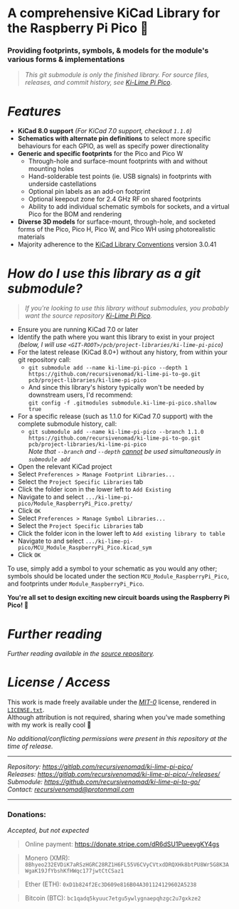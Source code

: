 **A comprehensive KiCad Library for the Raspberry Pi Pico** 🥧
==============================================================

### Providing footprints, symbols, & models for the module's various forms & implementations

> *This git submodule is only the finished library.  For source files, releases, and commit history, see [Ki-Lime Pi Pico][URL-Repository]*.



***Features***
==============

- **KiCad 8.0 support** *(For KiCad 7.0 support, checkout `1.1.0`)*
- **Schematics with alternate pin definitions** to select more specific behaviours for each GPIO, as well as specify power directionality
- **Generic and specific footprints** for the Pico and Pico W
  - Through-hole and surface-mount footprints with and without mounting holes
  - Hand-solderable test points (ie. USB signals) in footprints with underside castellations
  - Optional pin labels as an add-on footprint
  - Optional keepout zone for 2.4 GHz RF on shared footprints
  - Ability to add individual schematic symbols for sockets, and a virtual Pico for the BOM and rendering
- **Diverse 3D models** for surface-mount, through-hole, and socketed forms of the Pico, Pico H, Pico W, and Pico WH using photorealistic materials
- Majority adherence to the [KiCad Library Conventions][URL-KLC] version 3.0.41



***How do I use this library as a git submodule?***
===================================================

> *If you're looking to use this library without submodules, you probably want the source repository [Ki-Lime Pi Pico][URL-Repository].*

- Ensure you are running KiCad 7.0 or later
- Identify the path where you want this library to exist in your project  
  *(below, I will use `<GIT-ROOT>/pcb/project-libraries/ki-lime-pi-pico`)*
- For the latest release (KiCad 8.0+) without any history, from within your git repository call:
  - `git submodule add --name ki-lime-pi-pico --depth 1 https://github.com/recursivenomad/ki-lime-pi-to-go.git pcb/project-libraries/ki-lime-pi-pico`
  - And since this library's history typically won't be needed by downstream users, I'd recommend:  
    `git config -f .gitmodules submodule.ki-lime-pi-pico.shallow true`
- For a specific release (such as 1.1.0 for KiCad 7.0 support) with the complete submodule history, call:
  - `git submodule add --name ki-lime-pi-pico --branch 1.1.0 https://github.com/recursivenomad/ki-lime-pi-to-go.git pcb/project-libraries/ki-lime-pi-pico`  
  *Note that `--branch` and `--depth` [cannot][URL-Git-Submodule-Limitation] be used simultaneously in `submodule add`*
- Open the relevant KiCad project
- Select `Preferences > Manage Footprint Libraries...`
- Select the `Project Specific Libraries` tab
- Click the folder icon in the lower left to `Add Existing`
- Navigate to and select `.../ki-lime-pi-pico/Module_RaspberryPi_Pico.pretty/`
- Click `OK`
- Select `Preferences > Manage Symbol Libraries...`
- Select the `Project Specific Libraries` tab
- Click the folder icon in the lower left to `Add existing library to table`
- Navigate to and select `.../ki-lime-pi-pico/MCU_Module_RaspberryPi_Pico.kicad_sym`
- Click `OK`

To use, simply add a symbol to your schematic as you would any other; symbols should be located under the section `MCU_Module_RaspberryPi_Pico`, and footprints under `Module_RaspberryPi_Pico`.

**You're all set to design exciting new circuit boards using the Raspberry Pi Pico! 🎉**



***Further reading***
=====================

*Further reading available in the [source repository][URL-Repository].*



***License / Access***
======================

This work is made freely available under the [*MIT-0*][URL-MIT-0] license, rendered in [`LICENSE.txt`](./LICENSE.txt).  
Although attribution is not required, sharing when you've made something with my work is really cool 💖

*No additional/conflicting permissions were present in this repository at the time of release.*

----------------------

*Repository: <https://gitlab.com/recursivenomad/ki-lime-pi-pico/>*  
*Releases: <https://gitlab.com/recursivenomad/ki-lime-pi-pico/-/releases/>*  
*Submodule: <https://github.com/recursivenomad/ki-lime-pi-to-go/>*  
*Contact: <recursivenomad@protonmail.com>*

----------------------



### Donations:

*Accepted, but not expected*

> Online payment: <https://donate.stripe.com/dR6dSU1PueevgKY4gs>

> Monero (XMR): `8Bhyeo232EVDiK7aRSzHGRC28RZ1H6FL55V6CVyCVtxdDRQXHk8btPU8Wr5G8K3AWgaK19JfYbshKfHWqc177jwtCtCSaz1`

> Ether (ETH): `0xD1b824f2Ec3D609e816B04A301124129602A5238`

> Bitcoin (BTC): `bc1qadq5kyuuc7etgu5ywlygnaepqhzgc2u7gxkze2`






[URL-MIT-0]: <https://opensource.org/license/mit-0/>

[URL-Repository]: <https://gitlab.com/recursivenomad/ki-lime-pi-pico/>

[URL-Git-Submodule-Limitation]: <https://lore.kernel.org/git/1410455473-2367-1-git-send-email-cole.minnaar@gmail.com/>
[URL-KiCad-Forums-cdwilson]: <https://forum.kicad.info/t/21104>
[URL-KiCad-Forums-mgyger]: <https://forum.kicad.info/t/35844/12>
[URL-KLC]: <https://klc.kicad.org/>
[URL-Official-Example]: <https://datasheets.raspberrypi.com/rp2040/hardware-design-with-rp2040.pdf#page=15>
